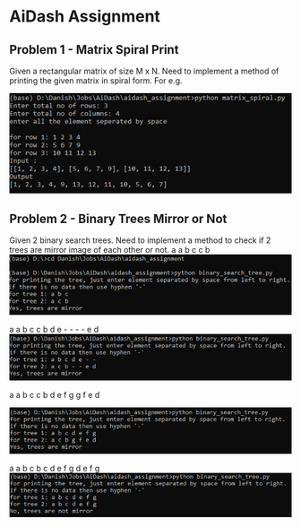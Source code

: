 # AiDash Assignment

## Problem 1 - Matrix Spiral Print

Given a rectangular matrix of size M x N. Need to implement a method of printing the given matrix in spiral form. For e.g.

![Matrix](snapshots/snapshot_matrix_1.PNG)

## Problem 2 - Binary Trees Mirror or Not

Given 2 binary search trees. Need to implement a method to check if 2 trees are mirror image of each other or not. 
   a               a
b     c         c     b
![Binary](snapshots/snapshot_binary_tree_ex1.PNG)


  a               a
 b  c           c   b
d e - -        - - e d
![Binary](snapshots/snapshot_binary_tree_ex2.PNG)

  a               a
 b  c           c   b
d e f g       g  f e  d

![Binary](snapshots/snapshot_binary_tree_ex3.PNG)


  a               a
 b  c           b   c
d e f g       d  e f  g
![Binary](snapshots/snapshot_binary_tree_ex4.PNG)
